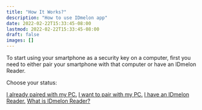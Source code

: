```yaml
---
title: "How It Works?"
description: "How to use IDmelon app"
date: 2022-02-22T15:33:45-08:00
lastmod: 2022-02-22T15:33:45-08:00
draft: false
images: []
---
```


To start using your smartphone as a security key on a computer, first you need to either pair your smartphone with that computer or have an IDmelon Reader.

Choose your status:

<a role="button" class="btn btn-primary btn-lg d-block mb-3" href="http://docs.idmelon.com/pages/setupasecuritykey">I already paired with my PC.</a>
<a role="button" class="btn btn-primary btn-lg d-block mb-3" href="http://docs.idmelon.com/pages/pairing/step1">I want to pair with my PC.</a>
<a role="button" class="btn btn-primary btn-lg d-block mb-3" href="http://docs.idmelon.com/pages/setupasecuritykey">I have an IDmelon Reader.</a>
<a role="button" class="btn btn-primary btn-lg d-block mb-3" href="http://docs.idmelon.com/pages/reader/index.html">What is IDmelon Reader?</a>

<style>@media (max-width: 480px) {.navbar, .footer { display: none; }}
h1{
    color : #4395ec;
}
</style>

